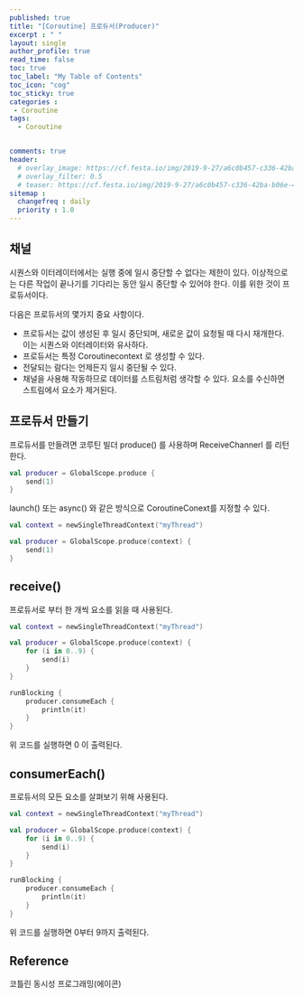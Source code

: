 ```yaml
---
published: true
title: "[Coroutine] 프로듀서(Producer)"
excerpt : " "
layout: single
author_profile: true
read_time: false
toc: true
toc_label: "My Table of Contents"
toc_icon: "cog"
toc_sticky: true
categories :
 - Coroutine
tags: 	
  - Coroutine	


comments: true
header:
  # overlay_image: https://cf.festa.io/img/2019-9-27/a6c0b457-c336-42ba-b06e-462de90ada91.jpg
  # overlay_filter: 0.5
  # teaser: https://cf.festa.io/img/2019-9-27/a6c0b457-c336-42ba-b06e-462de90ada91.jpg
sitemap :
  changefreq : daily
  priority : 1.0
---
```


## 채널

시퀀스와 이터레이터에서는 실행 중에 일시 중단할 수 없다는 제한이 있다. 이상적으로는 다른 작업이 끝나기를 기다리는 동안 일시 중단할 수 있어야 한다. 이를 위한 것이 프로듀서이다.

다음은 프로듀서의 몇가지 중요 사항이다.

- 프로듀서는 값이 생성된 후 일시 중단되며, 새로운 값이 요청될 때 다시 재개한다. 이는 시퀀스와 이터레이터와 유사하다.
- 프로듀서는 특정 Coroutinecontext 로 생성할 수 있다.
- 전달되는 람다는 언제든지 일시 중단될 수 있다.
- 채널을 사용해 작동하므로 데이터를 스트림처럼 생각할 수 있다. 요소를 수신하면 스트림에서 요소가 제거된다.

## 프로듀서 만들기

프로듀서를 만들려면 코루틴 빌더 produce() 를 사용하며 ReceiveChannerl<E> 를 리턴한다.

~~~kotlin
val producer = GlobalScope.produce {
    send(1)
}
~~~

launch() 또는 async() 와 같은 방식으로 CoroutineConext를 지정할 수 있다.

~~~kotlin
val context = newSingleThreadContext("myThread")

val producer = GlobalScope.produce(context) {
    send(1)
}
~~~

## receive()

프로듀서로 부터 한 개씩 요소를 읽을 때 사용된다.

~~~kotlin
val context = newSingleThreadContext("myThread")

val producer = GlobalScope.produce(context) {
    for (i in 0..9) {
        send(i)
    }
}

runBlocking {
    producer.consumeEach {
        println(it)
    }
}
~~~

위 코드를 실행하면 0 이 출력된다.

## consumerEach()

프로듀서의 모든 요소를 살펴보기 위해 사용된다.

~~~kotlin
val context = newSingleThreadContext("myThread")

val producer = GlobalScope.produce(context) {
    for (i in 0..9) {
        send(i)
    }
}

runBlocking {
    producer.consumeEach {
        println(it)
    }
}
~~~

위 코드를 실행하면 0부터 9까지 출력된다.

## Reference

코틀린 동시성 프로그래밍(에이콘)